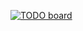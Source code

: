 [![TODO board](https://imdone.io/api/1.0/projects/5c08870102fea754e7415ec1/badge)](https://imdone.io/app#/board/nanigasi-san/nanigasi)